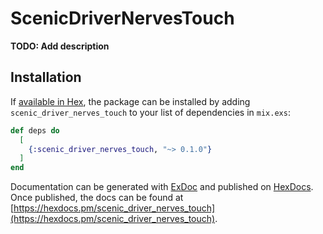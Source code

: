 # ScenicDriverNervesTouch

**TODO: Add description**

## Installation

If [available in Hex](https://hex.pm/docs/publish), the package can be installed
by adding `scenic_driver_nerves_touch` to your list of dependencies in `mix.exs`:

```elixir
def deps do
  [
    {:scenic_driver_nerves_touch, "~> 0.1.0"}
  ]
end
```

Documentation can be generated with [ExDoc](https://github.com/elixir-lang/ex_doc)
and published on [HexDocs](https://hexdocs.pm). Once published, the docs can
be found at [https://hexdocs.pm/scenic_driver_nerves_touch](https://hexdocs.pm/scenic_driver_nerves_touch).


